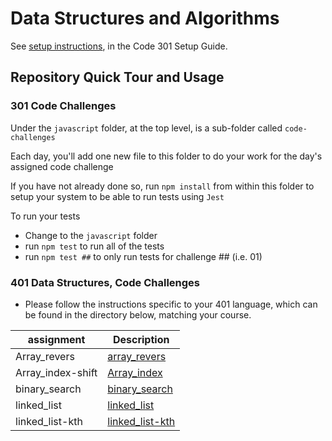 # Data Structures and Algorithms

See [setup instructions](https://codefellows.github.io/setup-guide/code-301/3-code-challenges), in the Code 301 Setup Guide.

## Repository Quick Tour and Usage

### 301 Code Challenges

Under the `javascript` folder, at the top level, is a sub-folder called `code-challenges`

Each day, you'll add one new file to this folder to do your work for the day's assigned code challenge

If you have not already done so, run `npm install` from within this folder to setup your system to be able to run tests using `Jest`

To run your tests

- Change to the `javascript` folder
- run `npm test` to run all of the tests
- run `npm test ##` to only run tests for challenge ## (i.e. 01)

### 401 Data Structures, Code Challenges

- Please follow the instructions specific to your 401 language, which can be found in the directory below, matching your course.

| assignment      | Description                                    |
| -------------   | -----------------------------------------------|
|Array_revers     |[array_revers](array-reverse/README.md)         |
|Array_index-shift|[Array_index](array-insert-shift/README.md)     |
|binary_search    |[binary_search](binary_search/README.md)        |
|linked_list      |[linked_list](python/linked_list/README.md)     |
|linked_list-kth  |[linked_list-kth](lpython/linked_list/README.md)|
